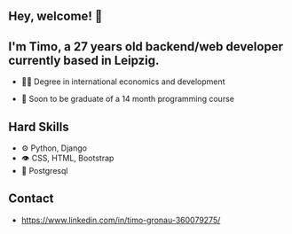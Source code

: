 ## Hey, welcome! 👋

## I'm Timo, a 27 years old backend/web developer currently based in Leipzig.


- 👨‍💻 Degree in international economics and development

- 👥 Soon to be graduate of a 14 month programming course


## Hard Skills
- ⚙️ Python, Django
- 👁️ CSS, HTML, Bootstrap
- 💽 Postgresql

## Contact
- https://www.linkedin.com/in/timo-gronau-360079275/

